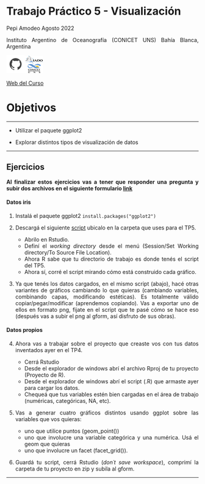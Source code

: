 Trabajo Práctico 5 - Visualización
================
Pepi Amodeo
Agosto 2022

<!--SETUP-->
<style> body {text-align: justify} </style>
<!--SOCIAL LINKS-->

Instituto Argentino de Oceanografía (CONICET UNS) Bahía Blanca,
Argentina

[![icon_github](./img/icon_github.png)](https://github.com/pepiamodeo)![icon_IADO](./img/logo_iado_2019_negro.png)

[Web del Curso](https://pepiamodeo.github.io/cursotallerIADO/)

# Objetivos

------------------------------------------------------------------------

-   Utilizar el paquete ggplot2

-   Explorar distintos tipos de visualización de datos

------------------------------------------------------------------------

## Ejercicios

**Al finalizar estos ejercicios vas a tener que responder una pregunta y
subir dos archivos en el siguiente formulario
[link](https://forms.gle/39cE9PJk1af8kux5A)**

#### Datos iris

1)  Instalá el paquete ggplot2 `install.packages("ggplot2")`

2)  Descargá el siguiente
    [script](https://pepiamodeo.github.io/cursotallerIADO/TPs/scripts/TP5_ejercicio.R)
    ubicalo en la carpeta que uses para el TP5.

    -   Abrilo en Rstudio.
    -   Definí el *working directory* desde el menú (Session/Set Working
        directory/To Source File Location).
    -   Ahora R sabe que tu directorio de trabajo es donde tenés el
        script del TP5.
    -   Ahora sí, corré el script mirando cómo está construido cada
        gráfico.

3)  Ya que tenés los datos cargados, en el mismo script (abajo), hacé
    otras variantes de gráficos cambiando lo que quieras (cambiando
    variables, combinando capas, modificando estéticas). Es totalmente
    válido copiar/pegar/modificar (aprendemos copiando). Vas a exportar
    uno de ellos en formato png, fijate en el script que te pasé cómo se
    hace eso (después vas a subir el png al gform, así disfruto de sus
    obras).

#### Datos propios

4)  Ahora vas a trabajar sobre el proyecto que creaste vos con tus datos
    inventados ayer en el TP4.

    -   Cerrá Rstudio
    -   Desde el explorador de windows abrí el archivo Rproj de tu
        proyecto (Proyecto de R).
    -   Desde el explorador de windows abrí el script (.R) que armaste
        ayer para cargar los datos.
    -   Chequeá que tus variables estén bien cargadas en el área de
        trabajo (numéricas, categóricas, NA, etc).

5)  Vas a generar cuatro gráficos distintos usando ggplot sobre las
    variables que vos quieras:

    -   uno que utilice puntos (geom_point())
    -   uno que involucre una variable categórica y una numérica. Usá el
        geom que quieras
    -   uno que involucre un facet (facet_grid()).

6)  Guardá tu script, cerrá Rstudio (*don´t save workspace*), comprimí
    la carpeta de tu proyecto en zip y subila al gform.

------------------------------------------------------------------------
